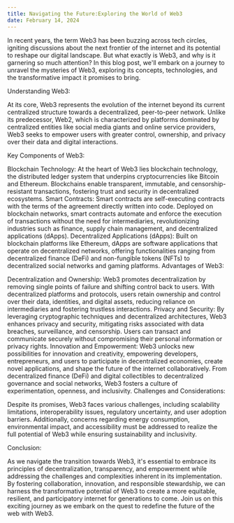 ```yaml
---
title: Navigating the Future:Exploring the World of Web3
date: February 14, 2024
---
```


In recent years, the term Web3 has been buzzing across tech circles, igniting discussions about the next frontier of the internet and its potential to reshape our digital landscape. But what exactly is Web3, and why is it garnering so much attention? In this blog post, we'll embark on a journey to unravel the mysteries of Web3, exploring its concepts, technologies, and the transformative impact it promises to bring.

Understanding Web3:

At its core, Web3 represents the evolution of the internet beyond its current centralized structure towards a decentralized, peer-to-peer network. Unlike its predecessor, Web2, which is characterized by platforms dominated by centralized entities like social media giants and online service providers, Web3 seeks to empower users with greater control, ownership, and privacy over their data and digital interactions.

Key Components of Web3:

Blockchain Technology: At the heart of Web3 lies blockchain technology, the distributed ledger system that underpins cryptocurrencies like Bitcoin and Ethereum. Blockchains enable transparent, immutable, and censorship-resistant transactions, fostering trust and security in decentralized ecosystems.
Smart Contracts: Smart contracts are self-executing contracts with the terms of the agreement directly written into code. Deployed on blockchain networks, smart contracts automate and enforce the execution of transactions without the need for intermediaries, revolutionizing industries such as finance, supply chain management, and decentralized applications (dApps).
Decentralized Applications (dApps): Built on blockchain platforms like Ethereum, dApps are software applications that operate on decentralized networks, offering functionalities ranging from decentralized finance (DeFi) and non-fungible tokens (NFTs) to decentralized social networks and gaming platforms.
Advantages of Web3:

Decentralization and Ownership: Web3 promotes decentralization by removing single points of failure and shifting control back to users. With decentralized platforms and protocols, users retain ownership and control over their data, identities, and digital assets, reducing reliance on intermediaries and fostering trustless interactions.
Privacy and Security: By leveraging cryptographic techniques and decentralized architectures, Web3 enhances privacy and security, mitigating risks associated with data breaches, surveillance, and censorship. Users can transact and communicate securely without compromising their personal information or privacy rights.
Innovation and Empowerment: Web3 unlocks new possibilities for innovation and creativity, empowering developers, entrepreneurs, and users to participate in decentralized economies, create novel applications, and shape the future of the internet collaboratively. From decentralized finance (DeFi) and digital collectibles to decentralized governance and social networks, Web3 fosters a culture of experimentation, openness, and inclusivity.
Challenges and Considerations:

Despite its promises, Web3 faces various challenges, including scalability limitations, interoperability issues, regulatory uncertainty, and user adoption barriers. Additionally, concerns regarding energy consumption, environmental impact, and accessibility must be addressed to realize the full potential of Web3 while ensuring sustainability and inclusivity.

Conclusion:

As we navigate the transition towards Web3, it's essential to embrace its principles of decentralization, transparency, and empowerment while addressing the challenges and complexities inherent in its implementation. By fostering collaboration, innovation, and responsible stewardship, we can harness the transformative potential of Web3 to create a more equitable, resilient, and participatory internet for generations to come. Join us on this exciting journey as we embark on the quest to redefine the future of the web with Web3.